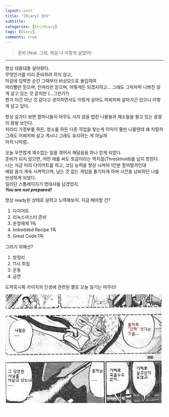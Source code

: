 ```yaml
---
layout: post
title: "[Diary] 준비"
subtitle:
categories: [Etc/Diary]
tags: [Diary]
comments: true
---
```


><point>준비 (feat. 그래, 제길 나 이렇게 살았어)</point>

---

항상 대충대충 살아왔다.  
무엇인가를 미리 준비하려 하지 않고,  
마감에 임박한 순간 그때부터 비상모드로 돌입하여  
머리빨만 믿으며, 잔머리만 믿으며,  어떻게든 되겠지하고...
그래도 그럭저럭 나쁘진 않게 살고 있는 것 같지만 (...그런가?)  
뭔가 이건 아닌 것 같다고 생각하면서도 이렇게 살아도 어찌저찌 살아가곤 있으니 이렇게 살고 있다.

항상 길가다 보면 할머니들이 아무도 사지 않을 법한 나물들과 채소들을 팔고 있는 광경이 왕왕 보인다.  
차라리 가정부를 하든, 청소를 하든 다른 직업을 찾는게 이익이 훨씬 나올텐데 왜 저럴까  
그래도 어찌저찌 살고 계시니 그래도 유지하는 게 아닐까  
마치 나차럼..

오늘 우연찮게 재수없는 일을 겪어서 깨달음을 하나 얻게 되었다.  
준비가 되지 않으면, 어떤 애를 써도 호감이라는 역치점(Threshhold)를 넘지 못한다.  
나는 지금 미리 다이어트를 하고, 코딩 능력을 향상 시켜야 1인분 할까말까인데  
배달 음식 계속 시켜먹으며, 남는 것 없는 게임을 줄기차게 하며 시간을 낭비하던 나를 반성하게 되었다.  
일리단 스톰레이지가 명대사를 남겼었지.  
***You are not prepared!***

항상 ready된 상태로 살려고 노력해보자.
지금 해야할 건?  
  1) 다이어트  
  2) 리눅스마스터 준비  
  3) 운영체제 1독  
  4) Imbedded Recipe 1독  
  5) Great Code 1독  

그러기 위해선?
  1) 방정리  
  2) 11시 취침
  3) 운동
  4) 금연

  도박묵시록 카이지의 인생에 관련된 짤로 오늘 일기는 마무리!

  ![](/assets/img/life.jpg)
